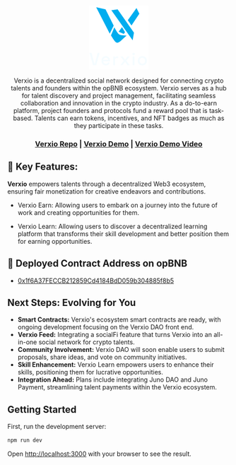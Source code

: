 <div align="center">

[![logo](https://github.com/onyekachi11/Verxio-ICP-Zero-To-dApp/blob/main/src/assets/Logo.svg)](https://verxio-bnb.vercel.app/)

Verxio is a decentralized social network designed for connecting crypto talents and founders within the opBNB ecosystem. Verxio serves as a hub for talent discovery and project management, facilitating seamless collaboration and innovation in the crypto industry. As a do-to-earn platform, project founders and protocols fund a reward pool that is task-based. Talents can earn tokens, incentives, and NFT badges as much as they participate in these tasks.

<h3>
  
[Verxio Repo](https://github.com/Verxio-Inc/verxio-bnb) | [Verxio Demo](https://verxio-bnb.vercel.app/) | [Verxio Demo Video](https://youtu.be/qPYI9hFOvI8)

</h3>

</div>

## 🚀 Key Features:

**Verxio** empowers talents through a decentralized Web3 ecosystem, ensuring fair monetization for creative endeavors and contributions.

- Verxio Earn: Allowing users to embark on a journey into the future of work and creating opportunities for them.

- Verxio Learn: Allowing users to discover a decentralized learning platform that transforms their skill development and better position them for earning opportunities.

## 🚀 Deployed Contract Address on opBNB
- [0x1f6A37FECCB212859Cd4184BdD059b304885f8b5](https://opbnb-testnet.bscscan.com/address/0x1f6a37feccb212859cd4184bdd059b304885f8b5)


## Next Steps: Evolving for You

- **Smart Contracts:** Verxio's ecosystem smart contracts are ready, with ongoing development focusing on the Verxio DAO front end.
- **Verxio Feed:** Integrating a socialFi feature that turns Verxio into an all-in-one social network for crypto talents.
- **Community Involvement:** Verxio DAO will soon enable users to submit proposals, share ideas, and vote on community initiatives.
- **Skill Enhancement:** Verxio Learn empowers users to enhance their skills, positioning them for lucrative opportunities.
- **Integration Ahead:** Plans include integrating Juno DAO and Juno Payment, streamlining talent payments within the Verxio ecosystem.

## Getting Started

First, run the development server:

```bash
npm run dev
```

Open [http://localhost:3000](http://localhost:3000) with your browser to see the result.





